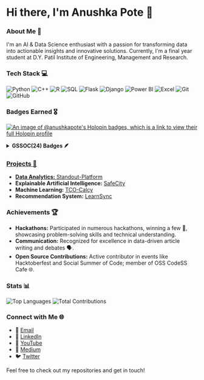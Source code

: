 # Hi there, I'm Anushka Pote 👋

### About Me 🌟
I'm an AI & Data Science enthusiast with a passion for transforming data into actionable insights and innovative solutions. Currently, I'm a final year student at D.Y. Patil Institute of Engineering, Management and Research.

### Tech Stack 💻
![Python](https://img.shields.io/badge/-Python-3776AB?style=flat-square&logo=python&logoColor=white)
![C++](https://img.shields.io/badge/-C++-00599C?style=flat-square&logo=c%2B%2B&logoColor=white)
![R](https://img.shields.io/badge/-R-276DC3?style=flat-square&logo=r&logoColor=white)
![SQL](https://img.shields.io/badge/-SQL-4479A1?style=flat-square&logo=postgresql&logoColor=white)
![Flask](https://img.shields.io/badge/-Flask-000000?style=flat-square&logo=flask&logoColor=white)
![Django](https://img.shields.io/badge/-Django-092E20?style=flat-square&logo=django&logoColor=white)
![Power BI](https://img.shields.io/badge/-PowerBI-F2C811?style=flat-square&logo=power-bi&logoColor=black)
![Excel](https://img.shields.io/badge/-Excel-217346?style=flat-square&logo=microsoft-excel&logoColor=white)
![Git](https://img.shields.io/badge/-Git-F05032?style=flat-square&logo=git&logoColor=white)
![GitHub](https://img.shields.io/badge/-GitHub-181717?style=flat-square&logo=github&logoColor=white)

### Badges Earned 🎖️
[![An image of @anushkapote's Holopin badges, which is a link to view their full Holopin profile](https://holopin.me/anushkapote)](https://holopin.io/@anushkapote)

<details>	
 <summary><b>GSSOC(24) Badges 🪶</b></summary><br>
<div style='display:flex; align-items:center; gap: 10px;' align='center'><a href="https://gssoc.girlscript.tech/leaderboard">
<img src="https://raw.githubusercontent.com/GSSoC24/Postman-Challenge/main/docs/assets/Postman%20White.png" width="120px" height="120px" gap: 20px />
  <img src="https://raw.githubusercontent.com/GSSoC24/Postman-Challenge/main/docs/assets/1.png" width="120px" height="120px" gap: 20px />
  <img src="https://raw.githubusercontent.com/GSSoC24/Postman-Challenge/main/docs/assets/2.png" width="120px" height="120px" gap: 20px />
  <img src="https://raw.githubusercontent.com/GSSoC24/Postman-Challenge/main/docs/assets/3.png" width="120px" height="120px" gap: 20px />
  <img src="https://raw.githubusercontent.com/GSSoC24/Postman-Challenge/main/docs/assets/4.png" width="120px" height="120px" gap: 20px />
  <img src="https://raw.githubusercontent.com/GSSoC24/Postman-Challenge/main/docs/assets/5.png" width="120px" height="120px" gap: 20px />
</div>
</details>

### Projects 🚀
- **Data Analytics:** [Standout-Platform](https://github.com/Anushka-Pote/StandOut-Platform)
- **Explainable Artificial Intelligence:** [SafeCity](https://github.com/Anushka-Pote/SafeCity-with-XAI)
- **Machine Learning:** [TCO-Calcy](https://github.com/Anushka-Pote/TCO-Cloud-Calcy)
- **Recommendation System:** [LearnSync](https://github.com/Anushka-Pote/learnsync-platform)

### Achievements 🏆
- **Hackathons:** Participated in numerous hackathons, winning a few 🥇, showcasing problem-solving skills and technical understanding.
- **Communication:** Recognized for excellence in data-driven article writing and debates 🗣️.
- **Open Source Contributions:** Active contributor in events like Hacktoberfest and Social Summer of Code; member of OSS CodeSS Cafe 🌐.

### Stats 📊
![Top Languages](https://github-readme-stats.vercel.app/api/top-langs/?username=Anushka-Pote&layout=compact&theme=radical)
![Total Contributions](https://github-readme-stats.vercel.app/api?username=Anushka-Pote&show_icons=true&theme=radical)

### Connect with Me 🌐
- 📧 [Email](mailto:anushkapote1603@gmail.com)
- 💼 [LinkedIn](https://www.linkedin.com/in/anushka-pote/)
- 🎥 [YouTube](https://www.youtube.com/@anushkapote6925)
- 📝 [Medium](https://medium.com/@anushkapote1603)
- 🐦 [Twitter](https://x.com/AnushkaPote)

Feel free to check out my repositories and get in touch!
